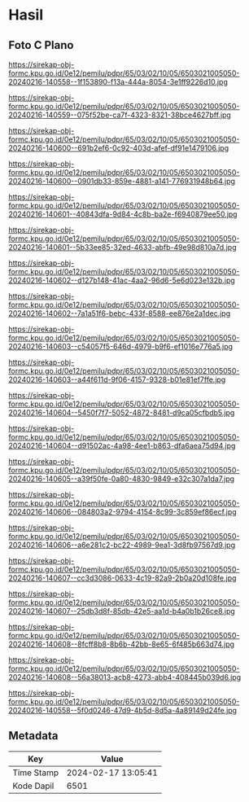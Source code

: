 # Hasil

## Foto C Plano

https://sirekap-obj-formc.kpu.go.id/0e12/pemilu/pdpr/65/03/02/10/05/6503021005050-20240216-140558--1f153890-f13a-444a-8054-3e1ff9226d10.jpg

https://sirekap-obj-formc.kpu.go.id/0e12/pemilu/pdpr/65/03/02/10/05/6503021005050-20240216-140559--075f52be-ca7f-4323-8321-38bce4627bff.jpg

https://sirekap-obj-formc.kpu.go.id/0e12/pemilu/pdpr/65/03/02/10/05/6503021005050-20240216-140600--691b2ef6-0c92-403d-afef-df91e1479106.jpg

https://sirekap-obj-formc.kpu.go.id/0e12/pemilu/pdpr/65/03/02/10/05/6503021005050-20240216-140600--0901db33-859e-4881-a141-776931948b64.jpg

https://sirekap-obj-formc.kpu.go.id/0e12/pemilu/pdpr/65/03/02/10/05/6503021005050-20240216-140601--40843dfa-9d84-4c8b-ba2e-f6940879ee50.jpg

https://sirekap-obj-formc.kpu.go.id/0e12/pemilu/pdpr/65/03/02/10/05/6503021005050-20240216-140601--5b33ee85-32ed-4633-abfb-49e98d810a7d.jpg

https://sirekap-obj-formc.kpu.go.id/0e12/pemilu/pdpr/65/03/02/10/05/6503021005050-20240216-140602--d127b148-41ac-4aa2-96d6-5e6d023e132b.jpg

https://sirekap-obj-formc.kpu.go.id/0e12/pemilu/pdpr/65/03/02/10/05/6503021005050-20240216-140602--7a1a51f6-bebc-433f-8588-ee876e2a1dec.jpg

https://sirekap-obj-formc.kpu.go.id/0e12/pemilu/pdpr/65/03/02/10/05/6503021005050-20240216-140603--c54057f5-646d-4979-b9f6-ef1016e776a5.jpg

https://sirekap-obj-formc.kpu.go.id/0e12/pemilu/pdpr/65/03/02/10/05/6503021005050-20240216-140603--a44f611d-9f06-4157-9328-b01e81ef7ffe.jpg

https://sirekap-obj-formc.kpu.go.id/0e12/pemilu/pdpr/65/03/02/10/05/6503021005050-20240216-140604--5450f7f7-5052-4872-8481-d9ca05cfbdb5.jpg

https://sirekap-obj-formc.kpu.go.id/0e12/pemilu/pdpr/65/03/02/10/05/6503021005050-20240216-140604--d91502ac-4a98-4ee1-b863-dfa6aea75d94.jpg

https://sirekap-obj-formc.kpu.go.id/0e12/pemilu/pdpr/65/03/02/10/05/6503021005050-20240216-140605--a39f50fe-0a80-4830-9849-e32c307a1da7.jpg

https://sirekap-obj-formc.kpu.go.id/0e12/pemilu/pdpr/65/03/02/10/05/6503021005050-20240216-140606--084803a2-9794-4154-8c99-3c859ef86ecf.jpg

https://sirekap-obj-formc.kpu.go.id/0e12/pemilu/pdpr/65/03/02/10/05/6503021005050-20240216-140606--a6e281c2-bc22-4989-9ea1-3d8fb97567d9.jpg

https://sirekap-obj-formc.kpu.go.id/0e12/pemilu/pdpr/65/03/02/10/05/6503021005050-20240216-140607--cc3d3086-0633-4c19-82a9-2b0a20d108fe.jpg

https://sirekap-obj-formc.kpu.go.id/0e12/pemilu/pdpr/65/03/02/10/05/6503021005050-20240216-140607--25db3d8f-85db-42e5-aa1d-b4a0b1b26ce8.jpg

https://sirekap-obj-formc.kpu.go.id/0e12/pemilu/pdpr/65/03/02/10/05/6503021005050-20240216-140608--8fcff8b8-8b6b-42bb-8e65-6f485b663d74.jpg

https://sirekap-obj-formc.kpu.go.id/0e12/pemilu/pdpr/65/03/02/10/05/6503021005050-20240216-140608--56a38013-acb8-4273-abb4-408445b039d6.jpg

https://sirekap-obj-formc.kpu.go.id/0e12/pemilu/pdpr/65/03/02/10/05/6503021005050-20240216-140558--5f0d0246-47d9-4b5d-8d5a-4a89149d24fe.jpg


## Metadata

| Key        | Value               |
| ---------- | ------------------- |
| Time Stamp | 2024-02-17 13:05:41 |
| Kode Dapil | 6501                |



